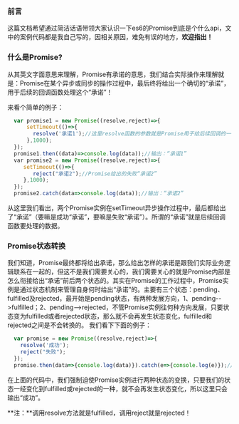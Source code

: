 ### 前言

这篇文档希望通过简洁话语带领大家认识一下es6的Promise到底是个什么api，文中的案例代码都是我自己写的，因相关原因，难免有误的地方，**欢迎指出！**

### 什么是Promise?

从其英文字面意思来理解，Promise有承诺的意思，我们结合实际操作来理解就是：Promise在某个异步或同步的操作过程中，最后终将给出一个确切的“承诺”，用于后续的回调函数处理这个“承诺”！

来看个简单的例子：

```javascript
  var promise1 = new Promise((resolve,reject)=>{
      setTimeout(()=>{
        resolve('承诺1');//这里resolve函数的参数就是Promise用于给后续回调的一个“承诺”，且这个“承诺”是Promise给出的成功“承诺”
      },1000);
  });
  promise1.then((data)=>console.log(data));//输出：“承诺1”
  var promise2 = new Promise((resolve,reject)=>{
     setTimeout(()=>{
        reject("承诺2");//Promise给出的失败“承诺2”
     },1000);  
  });
  promise2.catch(data=>console.log(data));//输出：“承诺2”
```

从这里我们看出，两个Promise实例在setTimeout异步操作过程中，最后都给出了“承诺”（要嘛是成功“承诺”，要嘛是失败“承诺”）。所谓的“承诺”就是后续回调函数要处理的数据。

### Promise状态转换

我们知道，Promise最终都将给出承诺，那么给出怎样的承诺是跟我们实际业务逻辑联系在一起的，但这不是我们需要关心的，我们需要关心的就是Promise内部是怎么衔接给出“承诺”前后两个状态的。其实在Promise的工作过程中，Promise实例是通过状态机制来管理自身何时给出“承诺”的。主要有三个状态：pending、fulfilled及rejected，最开始是pending状态，有两种发展方向，1、pending-->fulfilled；2、pending-->rejected，不管Promise实例往何种方向发展，只要状态变为fulfilled或者rejected状态，那么就不会再发生状态变化，fulfilled和rejected之间是不会转换的。 我们看下下面的例子：

```javascript
  var promise = new Promise((resolve,reject)=>{
    resolve('成功');
    reject("失败");
  });
  promise.then(data=>{console.log(data)}).catch(e=>{console.log(e)});//只会输出“成功”
```
在上面的代码中，我们强制迫使Promise实例进行两种状态的变换，只要我们的状态一经变化到fulfilled或rejected的一种，就不会再发生状态变化，所以这里只会输出“成功”。

**注：**调用resolve方法就是fulfilled，调用reject就是rejected！
